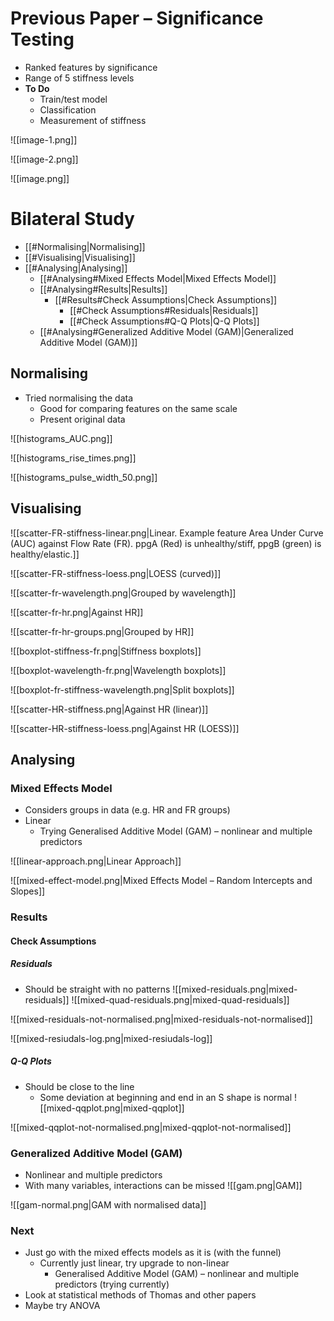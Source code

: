 # Previous Paper – Significance Testing
- Ranked features by significance
- Range of 5 stiffness levels
- **To Do**
	- Train/test model
	- Classification
	- Measurement of stiffness

![[image-1.png]]

![[image-2.png]]

![[image.png]]

# Bilateral Study
- [[#Normalising|Normalising]]
- [[#Visualising|Visualising]]
- [[#Analysing|Analysing]]
	- [[#Analysing#Mixed Effects Model|Mixed Effects Model]]
	- [[#Analysing#Results|Results]]
		- [[#Results#Check Assumptions|Check Assumptions]]
			- [[#Check Assumptions#Residuals|Residuals]]
			- [[#Check Assumptions#Q-Q Plots|Q-Q Plots]]
	- [[#Analysing#Generalized Additive Model (GAM)|Generalized Additive Model (GAM)]]

## Normalising
- Tried normalising the data
	- Good for comparing features on the same scale
	- Present original data

![[histograms_AUC.png]]

![[histograms_rise_times.png]]

![[histograms_pulse_width_50.png]]

## Visualising
![[scatter-FR-stiffness-linear.png|Linear. Example feature Area Under Curve (AUC) against Flow Rate (FR). ppgA (Red) is unhealthy/stiff, ppgB (green) is healthy/elastic.]]

![[scatter-FR-stiffness-loess.png|LOESS (curved)]]

![[scatter-fr-wavelength.png|Grouped by wavelength]]

![[scatter-fr-hr.png|Against HR]]

![[scatter-fr-hr-groups.png|Grouped by HR]]

![[boxplot-stiffness-fr.png|Stiffness boxplots]]

![[boxplot-wavelength-fr.png|Wavelength boxplots]]

![[boxplot-fr-stiffness-wavelength.png|Split boxplots]]

![[scatter-HR-stiffness.png|Against HR (linear)]]

![[scatter-HR-stiffness-loess.png|Against HR (LOESS)]]
## Analysing

### Mixed Effects Model
- Considers groups in data (e.g. HR and FR groups)
- Linear
	- Trying Generalised Additive Model (GAM) – nonlinear and multiple predictors

![[linear-approach.png|Linear Approach]]

![[mixed-effect-model.png|Mixed Effects Model – Random Intercepts and Slopes]]

### Results
#### Check Assumptions
##### Residuals
- Should be straight with no patterns
![[mixed-residuals.png|mixed-residuals]]
![[mixed-quad-residuals.png|mixed-quad-residuals]]

![[mixed-residuals-not-normalised.png|mixed-residuals-not-normalised]]

![[mixed-resiudals-log.png|mixed-resiudals-log]]

##### Q-Q Plots
- Should be close to the line
	- Some deviation at beginning and end in an S shape is normal
![[mixed-qqplot.png|mixed-qqplot]]

![[mixed-qqplot-not-normalised.png|mixed-qqplot-not-normalised]]

### Generalized Additive Model (GAM)
- Nonlinear and multiple predictors
- With many variables, interactions can be missed
![[gam.png|GAM]]

![[gam-normal.png|GAM with normalised data]]

### Next
- Just go with the mixed effects models as it is (with the funnel)
	- Currently just linear, try upgrade to non-linear
		- Generalised Additive Model (GAM) – nonlinear and multiple predictors (trying currently)
- Look at statistical methods of Thomas and other papers
- Maybe try ANOVA